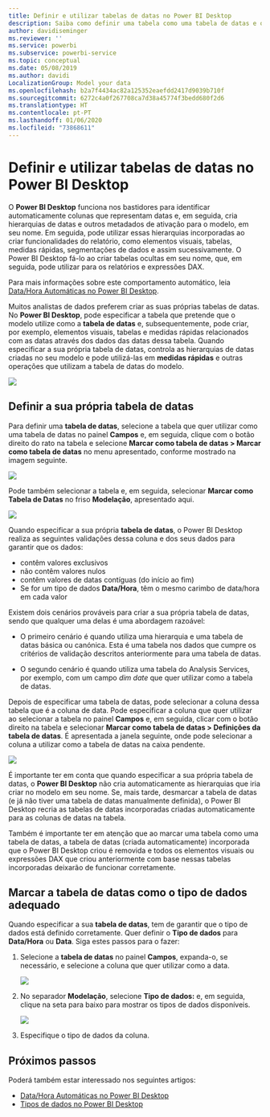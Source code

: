 ```yaml
---
title: Definir e utilizar tabelas de datas no Power BI Desktop
description: Saiba como definir uma tabela como uma tabela de datas e o que isso no Power BI Desktop
author: davidiseminger
ms.reviewer: ''
ms.service: powerbi
ms.subservice: powerbi-service
ms.topic: conceptual
ms.date: 05/08/2019
ms.author: davidi
LocalizationGroup: Model your data
ms.openlocfilehash: b2a7f4434ac82a125352eaefdd2417d9039b710f
ms.sourcegitcommit: 6272c4a0f267708ca7d38a45774f3bedd680f2d6
ms.translationtype: HT
ms.contentlocale: pt-PT
ms.lasthandoff: 01/06/2020
ms.locfileid: "73868611"
---
```

# <a name="set-and-use-date-tables-in-power-bi-desktop"></a>Definir e utilizar tabelas de datas no Power BI Desktop

O **Power BI Desktop** funciona nos bastidores para identificar automaticamente colunas que representam datas e, em seguida, cria hierarquias de datas e outros metadados de ativação para o modelo, em seu nome. Em seguida, pode utilizar essas hierarquias incorporadas ao criar funcionalidades do relatório, como elementos visuais, tabelas, medidas rápidas, segmentações de dados e assim sucessivamente. O Power BI Desktop fá-lo ao criar tabelas ocultas em seu nome, que, em seguida, pode utilizar para os relatórios e expressões DAX.

Para mais informações sobre este comportamento automático, leia [Data/Hora Automáticas no Power BI Desktop](desktop-auto-date-time.md).

Muitos analistas de dados preferem criar as suas próprias tabelas de datas. No **Power BI Desktop**, pode especificar a tabela que pretende que o modelo utilize como a **tabela de datas** e, subsequentemente, pode criar, por exemplo, elementos visuais, tabelas e medidas rápidas relacionados com as datas através dos dados das datas dessa tabela. Quando especificar a sua própria tabela de datas, controla as hierarquias de datas criadas no seu modelo e pode utilizá-las em **medidas rápidas** e outras operações que utilizam a tabela de datas do modelo. 

![](media/desktop-date-tables/date-tables_01.png)

## <a name="setting-your-own-date-table"></a>Definir a sua própria tabela de datas

Para definir uma **tabela de datas**, selecione a tabela que quer utilizar como uma tabela de datas no painel **Campos** e, em seguida, clique com o botão direito do rato na tabela e selecione **Marcar como tabela de datas > Marcar como tabela de datas** no menu apresentado, conforme mostrado na imagem seguinte.

![](media/desktop-date-tables/date-tables_02.png)

Pode também selecionar a tabela e, em seguida, selecionar **Marcar como Tabela de Datas** no friso **Modelação**, apresentado aqui.

![](media/desktop-date-tables/date-tables_02b.png)

Quando especificar a sua própria **tabela de datas**, o Power BI Desktop realiza as seguintes validações dessa coluna e dos seus dados para garantir que os dados:

* contêm valores exclusivos
* não contêm valores nulos
* contêm valores de datas contíguas (do início ao fim)
* Se for um tipo de dados **Data/Hora**, têm o mesmo carimbo de data/hora em cada valor

Existem dois cenários prováveis para criar a sua própria tabela de datas, sendo que qualquer uma delas é uma abordagem razoável:

* O primeiro cenário é quando utiliza uma hierarquia e uma tabela de datas básica ou canónica. Esta é uma tabela nos dados que cumpre os critérios de validação descritos anteriormente para uma tabela de datas. 

* O segundo cenário é quando utiliza uma tabela do Analysis Services, por exemplo, com um campo *dim date* que quer utilizar como a tabela de datas. 

Depois de especificar uma tabela de datas, pode selecionar a coluna dessa tabela que é a coluna de data. Pode especificar a coluna que quer utilizar ao selecionar a tabela no painel **Campos** e, em seguida, clicar com o botão direito na tabela e selecionar **Marcar como tabela de datas > Definições da tabela de datas**. É apresentada a janela seguinte, onde pode selecionar a coluna a utilizar como a tabela de datas na caixa pendente.

![](media/desktop-date-tables/date-tables_03.png)

É importante ter em conta que quando especificar a sua própria tabela de datas, o **Power BI Desktop** não cria automaticamente as hierarquias que iria criar no modelo em seu nome. Se, mais tarde, desmarcar a tabela de datas (e já não tiver uma tabela de datas manualmente definida), o Power BI Desktop recria as tabelas de datas incorporadas criadas automaticamente para as colunas de datas na tabela.

Também é importante ter em atenção que ao marcar uma tabela como uma tabela de datas, a tabela de datas (criada automaticamente) incorporada que o Power BI Desktop criou é removida e todos os elementos visuais ou expressões DAX que criou anteriormente com base nessas tabelas incorporadas deixarão de funcionar corretamente. 

## <a name="marking-your-date-table-as-the-appropriate-data-type"></a>Marcar a tabela de datas como o tipo de dados adequado

Quando especificar a sua **tabela de datas**, tem de garantir que o tipo de dados está definido corretamente. Quer definir o **Tipo de dados** para **Data/Hora** ou **Data**. Siga estes passos para o fazer:

1. Selecione a **tabela de datas** no painel **Campos**, expanda-o, se necessário, e selecione a coluna que quer utilizar como a data.
   
    ![](media/desktop-date-tables/date-tables_04.png) 

2. No separador **Modelação**, selecione **Tipo de dados:** e, em seguida, clique na seta para baixo para mostrar os tipos de dados disponíveis.

    ![](media/desktop-date-tables/date-tables_05.png)

3. Especifique o tipo de dados da coluna. 


## <a name="next-steps"></a>Próximos passos

Poderá também estar interessado nos seguintes artigos:

* [Data/Hora Automáticas no Power BI Desktop](desktop-auto-date-time.md)
* [Tipos de dados no Power BI Desktop](desktop-data-types.md)
